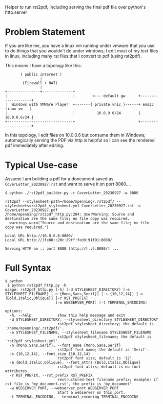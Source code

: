 Helper to run rst2pdf, including serving the final pdf file over python's http.server

# Problem Statement
If you are like me, you have a linux vm running under vmware that you use to do things that you wouldn't do under windows; I edit most of my text files in linux, including many rst files that I convert to pdf (using rst2pdf).

This means I have a topology like this:

```
       ( public internet )
                |
        (Firewall + NAT)
                |
+---------------+--------------+
|                              |        <--- default gw      +--------------------+
|  Windows with VMWare Player  +-------{ private vnic }------+ ens33   linux vm   |
|                              |          10.0.0.0/24        |        10.0.0.6/24 |
+------------------------------+                             +--------------------+
```

In this topology, I edit files on 10.0.0.6 but consume them in Windows; automagically serving the PDF via http is helpful so I can see the rendered pdf immediately after editing.

# Typical Use-case

Assume I am building a pdf for a doocument saved as `CoverLetter_20230927.rst` and want to serve it on port 8080....

```
$ python ./rst2pdf_builder.py -r CoverLetter_20230927 -w 8080

rst2pdf --stylesheet-path=/home/mpenning/.rst2pdf/ --stylesheets=rst2pdf_stylesheet.yml CoverLetter_20230927.rst -o CoverLetter_20230927.pdf
/home/mpenning/rst2pdf_http.py:284: UserWarning: Source and destination are the same file; no file copy was required.
  warnings.warn("Source and destination are the same file; no file copy was required.")

Local URL http://10.0.0.6:8080/
Local URL http://[fe80::20c:29ff:fed9:91f9]:8080/

Serving HTTP on :: port 8080 (http://[::]:8080/) ...
```

# Full Syntax

```
$ python
 $ python rst2pdf_http.py -h
usage: rst2pdf_http.py [-h] [-d STYLESHEET_DIRECTORY] [-e STYLESHEET_FILENAME] [-n {Mono,Sans,Serif}] [-s {10,12,14}] [-a {Bold,Italic,Oblique}] [-r RST_PREFIX]
                       [-w WEBSERVER_PORT] [-t TERMINAL_ENCODING]

options:
  -h, --help            show this help message and exit
  -d STYLESHEET_DIRECTORY, --stylesheet_directory STYLESHEET_DIRECTORY
                        rst2pdf stylesheet_directory; the default is '/home/mpenning/.rst2pdf/'.
  -e STYLESHEET_FILENAME, --stylesheet_filename STYLESHEET_FILENAME
                        rst2pdf stylesheet_filename; the default is 'rst2pdf_stylesheet.yml'.
  -n {Mono,Sans,Serif}, --font_name {Mono,Sans,Serif}
                        rst2pdf font name; the default is 'Serif'.
  -s {10,12,14}, --font_size {10,12,14}
                        rst2pdf font size; default is '12'.
  -a {Bold,Italic,Oblique}, --font_attrs {Bold,Italic,Oblique}
                        rst2pdf font attrs; default is no font attributes.
  -r RST_PREFIX, --rst_prefix RST_PREFIX
                        restructured-text filename prefix; example: if rst file is 'my_document.rst', the prefix is 'my_document'
  -w WEBSERVER_PORT, --webserver_port WEBSERVER_PORT
                        Start a webserver on this port.
  -t TERMINAL_ENCODING, --terminal_encoding TERMINAL_ENCODING 
```
